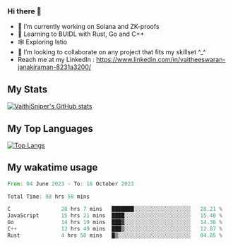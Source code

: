 ### Hi there 👋

- 🔭 I’m currently working on Solana and ZK-proofs
- 📖 Learning to BUIDL with Rust, Go and C++
- 🕸️ Exploring Istio
- 👯 I’m looking to collaborate on any project that fits my skillset ^_^
- Reach me at my LinkedIn : https://www.linkedin.com/in/vaitheeswaran-janakiraman-8231a3200/

## My Stats
[![VaithiSniper's GitHub stats](https://github-readme-stats.vercel.app/api?username=VaithiSniper&hide=stars&theme=radical)](https://github.com/anuraghazra/github-readme-stats)

## My Top Languages

[![Top Langs](https://github-readme-stats.vercel.app/api/top-langs/?username=VaithiSniper&layout=compact)](https://github.com/anuraghazra/github-readme-stats)

## My wakatime usage

<!--START_SECTION:waka-->

```rust
From: 04 June 2023 - To: 16 October 2023

Total Time: 98 hrs 50 mins

C                28 hrs 7 mins   ███████░░░░░░░░░░░░░░░░░░   28.21 %
JavaScript       15 hrs 21 mins  ████░░░░░░░░░░░░░░░░░░░░░   15.40 %
Go               14 hrs 19 mins  ███▓░░░░░░░░░░░░░░░░░░░░░   14.36 %
C++              12 hrs 49 mins  ███▒░░░░░░░░░░░░░░░░░░░░░   12.87 %
Rust             4 hrs 50 mins   █▒░░░░░░░░░░░░░░░░░░░░░░░   04.85 %
```

<!--END_SECTION:waka-->
